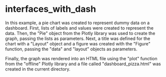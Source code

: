 # interfaces_with_dash
 
In this example, a pie chart was created to represent dummy data on a dashboard. First, lists of labels and values were created to represent the data. Then, the "Pie" object from the Plotly library was used to create the graph, passing the lists as parameters. Next, a title was defined for the chart with a "Layout" object and a figure was created with the "Figure" function, passing the "data" and "layout" objects as parameters.

Finally, the graph was rendered into an HTML file using the "plot" function from the "offline" Plotly library and a file called "dashboard_pizza.html" was created in the current directory.
